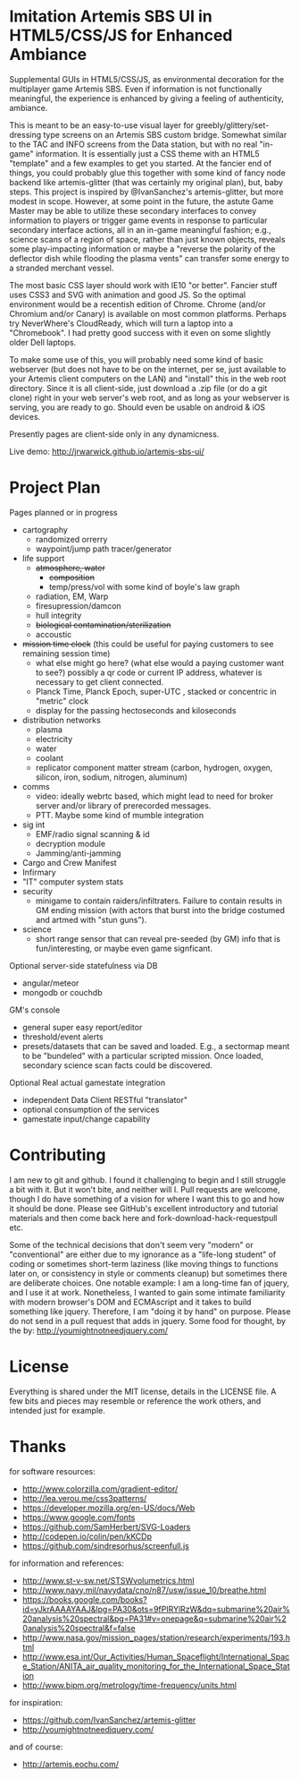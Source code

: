 Imitation Artemis SBS UI in HTML5/CSS/JS for Enhanced Ambiance
==============================================================

Supplemental GUIs in HTML5/CSS/JS, as environmental decoration for the multiplayer game Artemis SBS. Even if information is not functionally meaningful, the experience is enhanced by giving a feeling of authenticity, ambiance.

This is meant to be an easy-to-use visual layer for greebly/glittery/set-dressing type screens on an Artemis SBS custom bridge. Somewhat similar to the TAC and INFO screens from the Data station, but with no real "in-game" information. It is essentially just a CSS theme with an HTML5 "template" and a few examples to get you started. At the fancier end of things, you could probably glue this together with some kind of fancy node backend like artemis-glitter (that was certainly my original plan), but, baby steps. This project is inspired by @IvanSanchez's artemis-glitter, but more modest in scope. However, at some point in the future, the astute Game Master may be able to utilize these secondary interfaces to convey information to players or trigger game events in response to particular secondary interface actions, all in an in-game meaningful fashion; e.g., science scans of a region of space, rather than just known objects, reveals some play-impacting information or maybe a "reverse the polarity of the deflector dish while flooding the plasma vents" can transfer some energy to a stranded merchant vessel.

The most basic CSS layer should work with IE10 "or better". Fancier stuff uses CSS3 and SVG with animation and good JS. So the optimal environment would be a recentish edition of Chrome. Chrome (and/or Chromium and/or Canary) is available on most common platforms. Perhaps try NeverWhere's CloudReady, which will turn a laptop into a "Chromebook". I had pretty good success with it even on some slightly older Dell laptops.

To make some use of this, you will probably need some kind of basic webserver (but does not have to be on the internet, per se, just available to your Artemis client computers on the LAN) and "install" this in the web root directory. Since it is all client-side, just download a .zip file (or do a git clone) right in your web server's web root, and as long as your webserver is serving, you are ready to go. Should even be usable on android & iOS devices.

Presently pages are client-side only in any dynamicness. 

Live demo:  http://jrwarwick.github.io/artemis-sbs-ui/


Project Plan
============
Pages planned or in progress
 * cartography
	* randomized orrerry
	* waypoint/jump path tracer/generator
 * life support
	* ~~atmosphere, water~~
		* ~~composition~~
		* temp/press/vol with some kind of boyle's law graph
	* radiation, EM, Warp
	* firesupression/damcon
	* hull integrity
	* ~~biological contamination/sterilization~~
	* accoustic
 * ~~mission time clock~~  (this could be useful for paying customers to see remaining session time)
	* what else might go here? (what else would a paying customer want to see?) possibly a qr code or current IP address, whatever is necessary to get client connected.
	* Planck Time, Planck Epoch, super-UTC , stacked or concentric in "metric" clock 
	* display for the passing hectoseconds and kiloseconds
 * distribution networks
   	* plasma
  	* electricity
  	* water
  	* coolant
	* replicator component matter stream (carbon, hydrogen, oxygen, silicon, iron, sodium, nitrogen, aluminum)
 * comms
	* video:  ideally webrtc based, which might lead to need for broker server and/or library of prerecorded messages.
	* PTT. Maybe some kind of mumble integration
 * sig int  
	* EMF/radio signal scanning & id
	* decryption module
	* Jamming/anti-jamming
 * Cargo and Crew Manifest
 * Infirmary
 * "IT" computer system stats
 * security
	* minigame to contain raiders/infiltraters. Failure to contain results in GM ending mission (with actors that burst into the bridge costumed and artmed with "stun guns").
 * science 
	* short range sensor that can reveal pre-seeded (by GM) info that is fun/interesting, or maybe even game signficant.

Optional server-side statefulness via DB
 * angular/meteor
 * mongodb or couchdb

GM's console
 * general super easy report/editor
 * threshold/event alerts
 * presets/datasets that can be saved and loaded. E.g., a sectormap meant to be "bundeled" with a particular scripted mission. Once loaded, secondary science scan facts could be discovered.

Optional Real actual gamestate integration
 * independent Data Client RESTful "translator" 
 * optional consumption of the services
 * gamestate input/change capability


Contributing
============
I am new to git and github. I found it challenging to begin and I still struggle a bit with it. But it won't bite, and neither will I. Pull requests are welcome, though I do have something of a vision for where I want this to go and how it should be done. Please see GitHub's excellent introductory and tutorial materials and then come back here and fork-download-hack-requestpull etc.

Some of the technical decisions that don't seem very "modern" or "conventional" are either due to my ignorance as a "life-long student" of coding or sometimes short-term laziness (like moving things to functions later on, or consistency in style or comments cleanup) but sometimes there are deliberate choices. One notable example: I am a long-time fan of jquery, and I use it at work. Nonetheless, I wanted to gain some intimate familiarity with modern browser's DOM and ECMAscript and it takes to build something like jquery. Therefore, I am "doing it by hand" on purpose. Please do not send in a pull request that adds in jquery. Some food for thought, by the by: http://youmightnotneedjquery.com/


License
=======
Everything is shared under the MIT license, details in the LICENSE file. A few bits and pieces may resemble or reference the work others, and intended just for example.


Thanks
======

for software resources:
*  http://www.colorzilla.com/gradient-editor/
*  http://lea.verou.me/css3patterns/
*  https://developer.mozilla.org/en-US/docs/Web
*  https://www.google.com/fonts  
*  https://github.com/SamHerbert/SVG-Loaders
*  http://codepen.io/colin/pen/kKCDp
*  https://github.com/sindresorhus/screenfull.js

for information and references:
*  http://www.st-v-sw.net/STSWvolumetrics.html
*  http://www.navy.mil/navydata/cno/n87/usw/issue_10/breathe.html
*  https://books.google.com/books?id=yJkrAAAAYAAJ&lpg=PA30&ots=9fPIRYlRzW&dq=submarine%20air%20analysis%20spectral&pg=PA31#v=onepage&q=submarine%20air%20analysis%20spectral&f=false
*  http://www.nasa.gov/mission_pages/station/research/experiments/193.html
*  http://www.esa.int/Our_Activities/Human_Spaceflight/International_Space_Station/ANITA_air_quality_monitoring_for_the_International_Space_Station
*  http://www.bipm.org/metrology/time-frequency/units.html

for inspiration:
* https://github.com/IvanSanchez/artemis-glitter
* http://youmightnotneedjquery.com/

and of course:
*  http://artemis.eochu.com/
